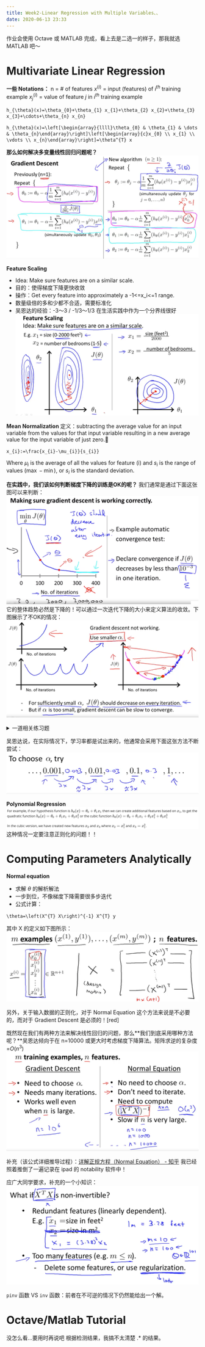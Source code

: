```yaml
---
title: Week2-Linear Regression with Multiple Variables、、
date: 2020-06-13 23:33
---
```


作业会使用 Octave 或 MATLAB 完成，看上去是二选一的样子，那我就选 MATLAB 吧～

# Multivariate Linear Regression

**一些 Notations：**
n = # of features
$x^{(i)}$ = input (features) of $i^{th}$ training example
$x^{(i)}_j$ = value of feature $j$ in $i^{th}$ training example

```mathjax
h_{\theta}(x)=\theta_{0}+\theta_{1} x_{1}+\theta_{2} x_{2}+\theta_{3} x_{3}+\cdots+\theta_{n} x_{n}
```

```mathjax
h_{\theta}(x)=\left[\begin{array}{llll}\theta_{0} & \theta_{1} & \dots & \theta_{n}\end{array}\right]\left[\begin{array}{c}x_{0} \\ x_{1} \\ \vdots \\ x_{n}\end{array}\right]=\theta^{T} x
```
**那么如何解决多变量线性回归问题呢？**
![](./_image/2020-06/2020-06-14-01-03-25.png)

**Feature Scaling**
* Idea: Make sure features are on a similar scale.
* 目的：使得梯度下降更快收敛
* 操作：Get every feature into approximately a -1<=x_i<=1 range.
* 数量级倍的多和少都不合适，需要标准化
* 吴恩达的经验：-3～3 / -1/3～1/3 在生活实践中作为一个分界线很好
![](./_image/2020-06/2020-06-14-01-07-02.png)

**Mean Normalization**
定义：subtracting the average value for an input variable from the values for that input variable resulting in a new average value for the input variable of just zero.
```mathjax
x_{i}:=\frac{x_{i}-\mu_{i}}{s_{i}}
```
Where $\mu_{i}$ is the average of all the values for feature (i) and $s_{i}$ is the range of values $(\max -\min ),$ or $s_{i}$ is the standard deviation.

**在实践中，我们该如何判断梯度下降的训练是OK的呢？**
我们通常是通过下面这张图可以来判断：
![](./_image/2020-06/2020-06-14-10-16-10.png)
它的整体趋势必然是下降的！可以通过一次迭代下降的大小来定义算法的收敛。下图展示了不OK的情况：
![](./_image/2020-06/2020-06-14-10-20-42.png)
<details>
<summary>一道相关练习题</summary>
![](./_image/2020-06/2020-06-14-10-19-52.png)
</details>

吴恩达说，在实际情况下，学习率都是试出来的，他通常会采用下面这张方法不断尝试：
![](./_image/2020-06/2020-06-14-10-22-26.png)

**Polynomial Regression**
![](./_image/2020-06/2020-06-14-10-32-36.png)
这种情况一定要注意正则化的问题！！

# Computing Parameters Analytically

**Normal equation**
* 求解 $\theta$ 的解析解法
* 一步到位，不像梯度下降需要很多步迭代
* 公式计算：
```mathjax
\theta=\left(X^{T} X\right)^{-1} X^{T} y
```

其中 X 的定义如下图所示：
![](./_image/2020-06/2020-06-14-13-08-42.png?r=60)

另外，关于输入数据的正则化，对于 Normal Equation 这个方法来说是不必要的，而对于 Gradient Descent 是必须的！[red]

既然现在我们有两种方法来解决线性回归的问题，那么**我们到底采用哪种方法呢？**吴恩达倾向于在 n=10000 或更大时考虑梯度下降算法。矩阵求逆的复杂度=$O(n^3)$
![](./_image/2020-06/2020-06-14-13-13-45.png)

补充（该公式详细推导过程）：[详解正规方程（Normal Equation） - 知乎](https://zhuanlan.zhihu.com/p/60719445) 我已经照着推倒了一遍记录在 ipad 的 notability 软件中！

应广大同学要求，补充的一个小知识：
![](./_image/2020-06/2020-06-14-14-05-20.png)

`pinv` 函数 VS `inv` 函数：前者在不可逆的情况下仍然能给出一个解。


# Octave/Matlab Tutorial
没怎么看...要用时再说吧 根据检测结果，我搞不太清楚 .* 的结果。







